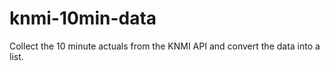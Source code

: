 # knmi-10min-data
Collect the 10 minute actuals from the KNMI API and convert the data into a list.
